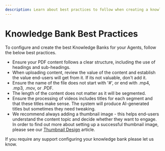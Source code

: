 ```yaml
---
description: Learn about best practices to follow when creating a knowledge bank
---
```


# Knowledge Bank Best Practices

To configure and create the best Knowledge Banks for your Agents, follow the below best practices.

* Ensure your PDF content follows a clear structure, including the use of headings and sub-headings.&#x20;
* When uploading content, review the value of the content and establish the value end-users will get from it. If its not valuable, don't add it.
* Ensure the name of the file does not start with '#', or end with .mp4, .mp3, .mov, or .PDF.
* The length of the content does not matter as it will be segmented.
* Ensure the processing of videos includes titles for each segment and that these titles make sense. The system will produce AI-generated titles but sometimes they need tweaking.
* We recommend always adding a thumbnail image - this helps end-users understand the content topic and decide whether they want to engage. In order to find out more about setting up a successful thumbnail image, please see our [Thumbnail Design](../../../design/thumbnail-design.md) article.



If you require any support configuring your knowledge bank please let us know.

